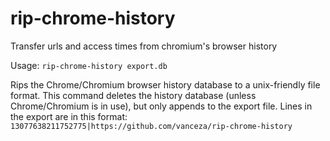 # rip-chrome-history
Transfer urls and access times from chromium's browser history

Usage: `rip-chrome-history export.db`

Rips the Chrome/Chromium browser history database to a unix-friendly file format. This command deletes the history database (unless Chrome/Chromium is in use), but only appends to the export file.
Lines in the export are in this format: `13077638211752775|https://github.com/vanceza/rip-chrome-history`
